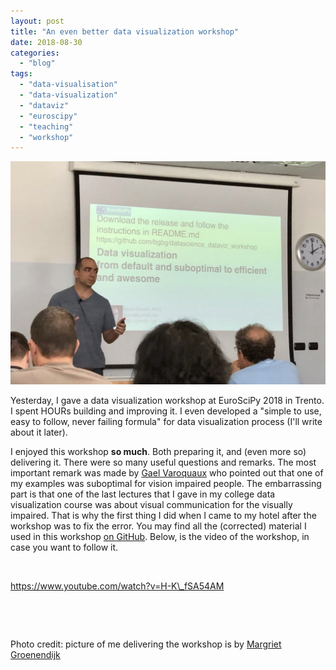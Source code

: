 ```yaml
---
layout: post
title: "An even better data visualization workshop"
date: 2018-08-30
categories: 
  - "blog"
tags: 
  - "data-visualisation"
  - "data-visualization"
  - "dataviz"
  - "euroscipy"
  - "teaching"
  - "workshop"
---
```


![Boris Gorelik teaching in front of an audience.](/assets/images/2018/08/me-at-euroscipy.jpeg?w=2048)

Yesterday, I gave a data visualization workshop at EuroSciPy 2018 in Trento. I spent HOURs building and improving it. I even developed a "simple to use, easy to follow, never failing formula" for data visualization process (I'll write about it later).

I enjoyed this workshop **so much**. Both preparing it, and (even more so) delivering it. There were so many useful questions and remarks. The most important remark was made by [Gael Varoquaux](http://gael-varoquaux.info/) who pointed out that one of my examples was suboptimal for vision impaired people. The embarrassing part is that one of the last lectures that I gave in my college data visualization course was about visual communication for the visually impaired. That is why the first thing I did when I came to my hotel after the workshop was to fix the error. You may find all the (corrected) material I used in this workshop [on GitHub](https://github.com/bgbg/datascience_dataviz_workshop/releases/tag/20180828-euroscipy2018-fix). Below, is the video of the workshop, in case you want to follow it.

 

https://www.youtube.com/watch?v=H-K\_fSA54AM

 

 

Photo credit: picture of me delivering the workshop is by [Margriet Groenendijk](https://twitter.com/MargrietGr)
